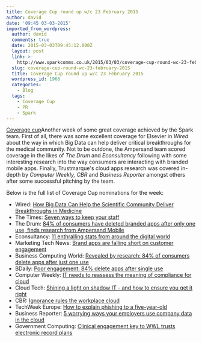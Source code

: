 ```yaml
---
title: Coverage Cup round up w/c 23 February 2015
author: david
date: '09:45 03-03-2015'
imported_from_wordpress:
  author: david
  comments: true
  date: 2015-03-03T09:45:12.000Z
  layout: post
  link: >-
    http://www.sparkcomms.co.uk/2015/03/03/coverage-cup-round-wc-23-february-2015/
  slug: coverage-cup-round-wc-23-february-2015
  title: Coverage Cup round up w/c 23 February 2015
  wordpress_id: 1966
  categories:
    - Blog
  tags:
    - Coverage Cup
    - PR
    - Spark
---
```


[Coverage cup](Coverage-cup-167x300.jpg)Another week of some great coverage achieved by the Spark team. First of all, there was some excellent coverage for Elsevier in _Wired_ about the way in which Big Data can help deliver critical breakthroughs for the medical community. Not to be outdone, the Ampersand team scored coverage in the likes of _The Drum_ and _Econsultancy_ following with some interesting research into the way consumers are interacting with branded mobile apps. Finally, Trustmarque's cloud apps research was covered in-depth by _Computer Weekly, CBR_ and _Business Reporter_ amongst others after some successful pitching by the team.

Below is the full list of Coverage Cup nominations for the week:

  * Wired: [How Big Data Can Help the Scientific Community Deliver Breakthroughs in Medicine](http://insights.wired.com/profiles/blogs/how-can-big-data-help-the-scientific-community-deliver#axzz3SqZMMrU3)
  * The Times: [Seven ways to keep your staff](http://raconteur.net/business/seven-ways-to-keep-your-staff)
  * The Drum: [84% of consumers have deleted branded apps after only one use, finds research from Ampersand Mobile](http://www.thedrum.com/news/2015/02/27/84-consumers-have-deleted-branded-apps-after-only-one-use-finds-research-ampersand)
  * Econsultancy: [11 enthralling stats from around the digital world](https://econsultancy.com/blog/66139-11-enthralling-stats-from-around-the-digital-world/)
  * Marketing Tech News: [Brand apps are falling short on customer engagement](http://www.marketingtechnews.net/news/2015/feb/24/brand-apps-are-falling-short-consumer-engagement/)
  * Business Computing World: [Revealed by research: 84% of consumers delete apps after just one use](http://www.businesscomputingworld.co.uk/news/pressrelease/revealed-by-research-84-of-consumers-delete-apps-after-just-one-use/)
  * BDaily: [Poor engagement: 84% delete apps after single use](https://bdaily.co.uk/technology/26-02-2015/poor-engagement-84-delete-apps-after-single-use/)
  * Computer Weekly: [IT needs to reassess the meaning of compliance for cloud](http://www.computerweekly.com/news/2240241255/IT-needs-to-reassess-the-meaning-of-compliance-for-cloud)
  * Cloud Tech: [Shining a light on shadow IT - and how to ensure you get it right](http://www.cloudcomputing-news.net/news/2015/feb/25/shining-light-shadow-it-and-how-ensure-you-get-it-right/)
  * CBR: [Ignorance rules the workplace cloud](http://www.cbronline.com/news/cloud/cloud-saas/ignorance-rules-the-workplace-cloud-4519079)
  * TechWeek Europe: [How to explain phishing to a five-year-old](http://www.techweekeurope.co.uk/e-marketing/phishing-explanation-162842)
  * Business Reporter: [5 worrying ways your employers use company data in the cloud](http://business-reporter.co.uk/2015/02/27/5-worrying-ways-your-employees-use-company-data-in-the-cloud/)
  * Government Computing: [Clinical engagement key to WWL trusts electronic record plans](http://healthcare.governmentcomputing.com/news/clinical-engagement-key-to-wwl-trusts-electronic-record-plans-4522252)
